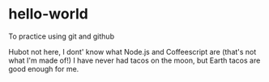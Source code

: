 # hello-world
To practice using git and github

Hubot not here, I dont' know what Node.js and Coffeescript are (that's not what I'm made of!)
I have never had tacos on the moon, but Earth tacos are good enough for me.
